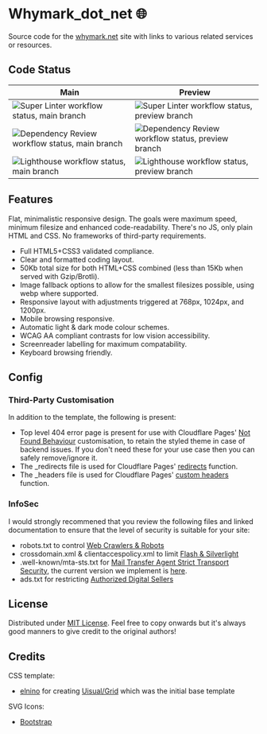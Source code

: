 # Whymark_dot_net :globe_with_meridians:
Source code for the [whymark.net](https://whymark.net/) site with links to various related services or resources.

## Code Status
| Main  | Preview |
| ------------- | ------------- |
| ![Super Linter workflow status, main branch](https://github.com/daniel-whymark/whymark_dot_net/actions/workflows/super_linter.yml/badge.svg?branch=main)  | ![Super Linter workflow status, preview branch](https://github.com/daniel-whymark/whymark_dot_net/actions/workflows/super_linter.yml/badge.svg?branch=preview)  |
| ![Dependency Review workflow status, main branch](https://github.com/daniel-whymark/whymark_dot_net/actions/workflows/dependency_review.yml/badge.svg?branch=main)  | ![Dependency Review workflow status, preview branch](https://github.com/daniel-whymark/whymark_dot_net/actions/workflows/dependency_review.yml/badge.svg?branch=preview)  |
| ![Lighthouse workflow status, main branch](https://github.com/daniel-whymark/whymark_dot_net/actions/workflows/lighthouse_check.yml/badge.svg?branch=main)  | ![Lighthouse workflow status, preview branch](https://github.com/daniel-whymark/whymark_dot_net/actions/workflows/lighthouse_check.yml/badge.svg?branch=preview)  |

## Features
Flat, minimalistic responsive design. The goals were maximum speed, minimum filesize and enhanced code-readability. There's no JS, only plain HTML and CSS. No frameworks of third-party requirements.

- Full HTML5+CSS3 validated compliance.
- Clear and formatted coding layout.
- 50Kb total size for both HTML+CSS combined (less than 15Kb when served with Gzip/Brotli).
- Image fallback options to allow for the smallest filesizes possible, using webp where supported.
- Responsive layout with adjustments triggered at 768px, 1024px, and 1200px.
- Mobile browsing responsive.
- Automatic light & dark mode colour schemes.
- WCAG AA compliant contrasts for low vision accessibility.
- Screenreader labelling for maximum compatability.
- Keyboard browsing friendly.


## Config
### Third-Party Customisation
In addition to the template, the following is present:
- Top level 404 error page is present for use with Cloudflare Pages' [Not Found Behaviour](https://developers.cloudflare.com/pages/platform/serving-pages/) customisation, to retain the styled theme in case of backend issues. If you don't need these for your use case then you can safely remove/ignore it.
- The _redirects file is used for Cloudflare Pages' [redirects](https://developers.cloudflare.com/pages/platform/redirects/) function.
- The _headers file is used for Cloudflare Pages' [custom headers](https://developers.cloudflare.com/pages/platform/headers/) function.


### InfoSec
I would strongly recommened that you review the following files and linked documentation to ensure that the level of security is suitable for your site:
- robots.txt to control [Web Crawlers & Robots](https://en.wikipedia.org/wiki/Robots_exclusion_standard)
- crossdomain.xml & clientaccespolicy.xml to limit [Flash & Silverlight](https://en.wikipedia.org/wiki/Cross-site_request_forgery)
- .well-known/mta-sts.txt for [Mail Transfer Agent Strict Transport Security](https://www.ncsc.gov.uk/collection/email-security-and-anti-spoofing/using-mta-sts-to-protect-the-privacy-of-your-emails), the current version we implement is [here](https://github.com/daniel-whymark/whymark_dot_net_mta-sts).
- ads.txt for restricting [Authorized Digital Sellers](https://iabtechlab.com/ads-txt/)


## License
Distributed under [MIT License](https://opensource.org/licenses/MIT). Feel free to copy onwards but it's always good manners to give credit to the original authors!


## Credits
CSS template:  
- [elnino](https://github.com/elnino) for creating [Uisual/Grid](https://github.com/uisual/freebies/tree/master/grid) which was the initial base template

SVG Icons:
- [Bootstrap](https://icons.getbootstrap.com)
